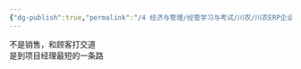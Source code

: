 ```yaml
---
{"dg-publish":true,"permalink":"/4 经济与管理/经管学习与考试/川农/川农ERP企业信息资源管理/实施顾问/","title":"实施顾问"}
---
```



不是销售，和顾客打交道  
是到项目经理最短的一条路